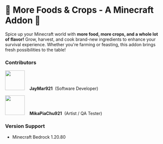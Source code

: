 # 🍃 More Foods & Crops - A Minecraft Addon 🌾

Spice up your Minecraft world with **more food, more crops, and a whole lot of flavor!** Grow, harvest, and cook brand-new ingredients to enhance your survival experience. Whether you're farming or feasting, this addon brings fresh possibilities to the table!

### Contributors

<p align="left">
    <kbd><img width="64" height="64"  src="https://avatars.githubusercontent.com/u/72720429?v=4"></kbd>&nbsp;&nbsp;&nbsp;&nbsp;<b>JayMar921</b>&nbsp;&nbsp;(Software Developer)
</p>

<p align="left">
    <kbd><img width="64" height="64"  src="https://avatars.githubusercontent.com/u/91781090?s=100&v=4"></kbd>&nbsp;&nbsp;&nbsp;&nbsp;<b>MikaPiaChu921</b>&nbsp;&nbsp;(Artist / QA Tester)
</p>

### Version Support

- Minecraft Bedrock 1.20.80
